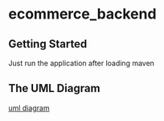 # ecommerce_backend
## Getting Started
Just run the application after loading maven


## The UML Diagram 
[uml diagram](./doc/uml.png)
